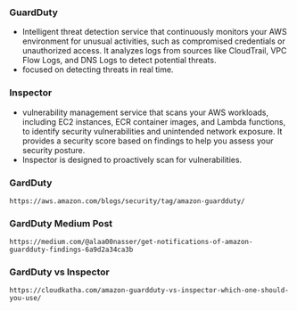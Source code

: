 ### GuardDuty
- Intelligent threat detection service that continuously monitors your AWS environment for unusual activities,
  such as compromised credentials or unauthorized access. It analyzes logs from sources like CloudTrail,
  VPC Flow Logs, and DNS Logs to detect potential threats.
- focused on detecting threats in real time.
### Inspector
- vulnerability management service that scans your AWS workloads, including EC2 instances, ECR container images, and Lambda functions, to identify security vulnerabilities and unintended network exposure. It provides a security score based on
findings to help you assess your security posture.
- Inspector is designed to proactively scan for vulnerabilities.

### GardDuty
```
https://aws.amazon.com/blogs/security/tag/amazon-guardduty/
```
### GardDuty Medium Post
```
https://medium.com/@alaa00nasser/get-notifications-of-amazon-guardduty-findings-6a9d2a34ca3b
```

### GardDuty vs Inspector
```
https://cloudkatha.com/amazon-guardduty-vs-inspector-which-one-should-you-use/
```
